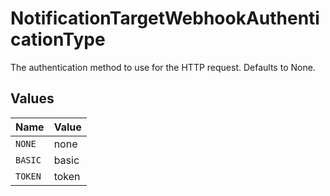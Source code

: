 # NotificationTargetWebhookAuthenticationType

The authentication method to use for the HTTP request. Defaults to None.


## Values

| Name    | Value   |
| ------- | ------- |
| `NONE`  | none    |
| `BASIC` | basic   |
| `TOKEN` | token   |